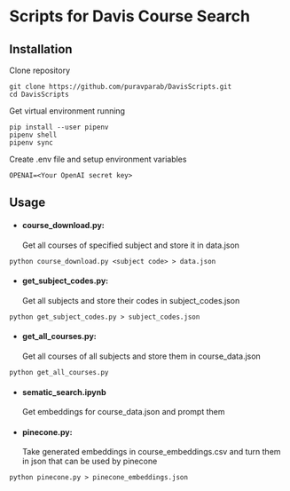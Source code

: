 # Scripts for Davis Course Search

## Installation
Clone repository
```
git clone https://github.com/puravparab/DavisScripts.git
cd DavisScripts
```
Get virtual environment running
```
pip install --user pipenv
pipenv shell
pipenv sync
```
Create .env file and setup environment variables
```
OPENAI=<Your OpenAI secret key>
````

## Usage

* #### course_download.py:
	Get all courses of specified subject and store it in data.json
```
python course_download.py <subject code> > data.json
````

* #### get_subject_codes.py:
	Get all subjects and store their codes in subject_codes.json
```
python get_subject_codes.py > subject_codes.json
````

* #### get_all_courses.py:
	Get all courses of all subjects and store them in course_data.json
```
python get_all_courses.py
````

* #### sematic_search.ipynb
	Get embeddings for course_data.json and prompt them

* #### pinecone.py:
	Take generated embeddings in course_embeddings.csv and turn them in json that can be used by pinecone
```
python pinecone.py > pinecone_embeddings.json
````